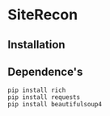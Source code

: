 # SiteRecon

## Installation

## Dependence's
```{python}
pip install rich
pip install requests
pip install beautifulsoup4
```